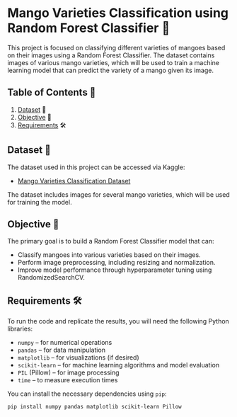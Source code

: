 # Mango Varieties Classification using Random Forest Classifier 🍋

This project is focused on classifying different varieties of mangoes based on their images using a Random Forest Classifier. The dataset contains images of various mango varieties, which will be used to train a machine learning model that can predict the variety of a mango given its image.

## Table of Contents 📑

1. [Dataset](#dataset) 📂
2. [Objective](#objective) 🎯
3. [Requirements](#requirements) 🛠️

## Dataset 📂

The dataset used in this project can be accessed via Kaggle:

- [Mango Varieties Classification Dataset](https://www.kaggle.com/datasets/saurabhshahane/mango-varieties-classification)

The dataset includes images for several mango varieties, which will be used for training the model.

## Objective 🎯

The primary goal is to build a Random Forest Classifier model that can:

- Classify mangoes into various varieties based on their images.
- Perform image preprocessing, including resizing and normalization.
- Improve model performance through hyperparameter tuning using RandomizedSearchCV.

## Requirements 🛠️

To run the code and replicate the results, you will need the following Python libraries:

- `numpy` – for numerical operations
- `pandas` – for data manipulation
- `matplotlib` – for visualizations (if desired)
- `scikit-learn` – for machine learning algorithms and model evaluation
- `PIL` (Pillow) – for image processing
- `time` – to measure execution times

You can install the necessary dependencies using `pip`:

```bash
pip install numpy pandas matplotlib scikit-learn Pillow
```

